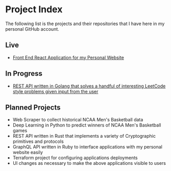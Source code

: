 # Project Index
The following list is the projects and their repositories that I have here in my personal GitHub account.

## Live
* [Front End React Application for my Personal Website](https://github.com/andrew-ellis-engineering/front-end)

## In Progress
* [REST API written in Golang that solves a handful of interesting LeetCode style problems given input from the user](https://github.com/andrew-ellis-engineering/golang-problem-solver)

## Planned Projects
* Web Scraper to collect historical NCAA Men's Basketball data
* Deep Learning in Python to predict winners of NCAA Men's Basketball games
* REST API written in Rust that implements a variety of Cryptographic primitives and protocols
* GraphQL API written in Ruby to interface applications with my personal website easily
* Terraform project for configuring applications deployments
* UI changes as necessary to make the above applications visible to users
